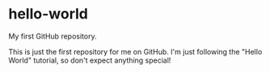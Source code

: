 # hello-world
My first GitHub repository.


This is just the first repository for me on GitHub. I'm just following the "Hello World" tutorial, so don't expect anything special!
